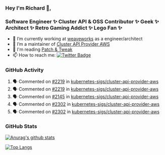 ### Hey I'm Richard 👋, 

<h3 align="left">Software Engineer ✨ Cluster API & OSS Contributor ✨ Geek ✨ Architect ✨ Retro Gaming Addict ✨ Lego Fan ✨</h3>

- 🔭 I’m currently working at [weaveworks](https://github.com/weaveworks) as a engineer/architect
- 👯 I’m a maintainer of [Cluster API Provider AWS](https://github.com/kubernetes-sigs/cluster-api-provider-aws)
- 💬 I'm reading [Patch & Tweak](https://bjooks.com/products/patch-tweak-exploring-modular-synthesis)
- 📫 How to reach me: [![Twitter Badge](https://img.shields.io/badge/-@fruit_case-00acee?style=flat&logo=Twitter&logoColor=white)](https://twitter.com/intent/follow?screen_name=fruit_case "Follow on Twitter")

### GitHub Activity 

<!--START_SECTION:activity-->
1. 🗣 Commented on [#2219](https://github.com/kubernetes-sigs/cluster-api-provider-aws/issues/2219) in [kubernetes-sigs/cluster-api-provider-aws](https://github.com/kubernetes-sigs/cluster-api-provider-aws)
2. 🗣 Commented on [#2219](https://github.com/kubernetes-sigs/cluster-api-provider-aws/issues/2219) in [kubernetes-sigs/cluster-api-provider-aws](https://github.com/kubernetes-sigs/cluster-api-provider-aws)
3. 🗣 Commented on [#2145](https://github.com/kubernetes-sigs/cluster-api-provider-aws/issues/2145) in [kubernetes-sigs/cluster-api-provider-aws](https://github.com/kubernetes-sigs/cluster-api-provider-aws)
4. 🗣 Commented on [#2302](https://github.com/kubernetes-sigs/cluster-api-provider-aws/issues/2302) in [kubernetes-sigs/cluster-api-provider-aws](https://github.com/kubernetes-sigs/cluster-api-provider-aws)
5. 🗣 Commented on [#2302](https://github.com/kubernetes-sigs/cluster-api-provider-aws/issues/2302) in [kubernetes-sigs/cluster-api-provider-aws](https://github.com/kubernetes-sigs/cluster-api-provider-aws)
<!--END_SECTION:activity-->

### GitHub Stats

[![Anurag's github stats](https://github-readme-stats.vercel.app/api?username=richardcase&count_private=true&show_icons=true)](https://github.com/anuraghazra/github-readme-stats)

[![Top Langs](https://github-readme-stats.vercel.app/api/top-langs/?username=richardcase&hide=html&layout=compact)](https://github.com/anuraghazra/github-readme-stats)
